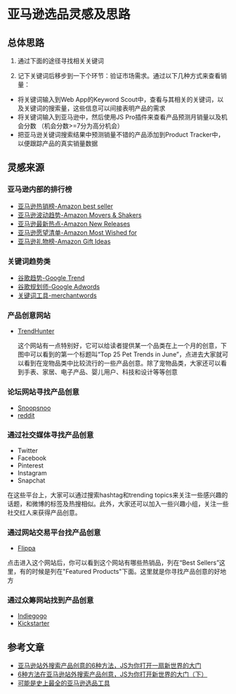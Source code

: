 # 亚马逊选品灵感及思路


## 总体思路 

1. 通过下面的途径寻找相关关键词

2. 记下关键词后移步到一下个环节：验证市场需求。通过以下几种方式来查看销量：

- 将关键词输入到Web App的Keyword Scout中，查看与其相关的关键词，以及关键词的搜索量，这些信息可以间接表明产品的需求
- 将关键词输入到亚马逊中，然后使用JS Pro插件来查看产品预测月销量以及机会分数 （机会分数>=7分为高分机会）
- 把亚马逊关键词搜索结果中预测销量不错的产品添加到Product Tracker中，以便跟踪产品的真实销量数据

## 灵感来源

### 亚马逊内部的排行榜

- [亚马逊热销榜-Amazon best seller](https://www.amazon.com/Best-Sellers/zgbs/)
- [亚马逊波动趋势-Amazon Movers & Shakers](https://www.amazon.com/gp/movers-and-shakers/)
- [亚马逊最新热点-Amazon New Releases](https://www.amazon.com/gp/new-releases/)
- [亚马逊愿望清单-Amazon Most Wished for](https://www.amazon.com/gp/most-wished-for/)
- [亚马逊礼物榜-Amazon Gift Ideas](https://zhuanlan.zhihu.com/p/30820916)

### 关键词趋势类

- [谷歌趋势-Google Trend](https://trends.google.com)
- [谷歌规划师-Google Adwords](https://adwords.google.com)
- [关键词工具-merchantwords](merchantwords.com/)

### 产品创意网站

- [TrendHunter](www.TrendHunter.com)

   这个网站有一点特别好，它可以给读者提供某一个品类在上一个月的创意，下图中可以看到的第一个标题叫“Top 25 Pet Trends in June”，点进去大家就可以看到在宠物品类中比较流行的一些产品创意。除了宠物品类，大家还可以看到手表、家居、电子产品、婴儿用户、科技和设计等等创意

### 论坛网站寻找产品创意
- [Snoopsnoo](Snoopsnoo.com)
- [reddit](https://www.reddit.com/)

### 通过社交媒体寻找产品创意

- Twitter
- Facebook
- Pinterest
- Instagram
- Snapchat

在这些平台上，大家可以通过搜索hashtag和trending topics来关注一些感兴趣的话题，和微博的标签及热搜相似。此外，大家还可以加入一些兴趣小组，关注一些社交红人来获得产品创意。

### 通过网站交易平台找产品创意

- [Flippa](https://flippa.com/)

点击进入这个网站后，你可以看到这个网站有哪些热销品，列在“Best Sellers”这里，有的时候是列在"Featured Products"下面。这里就是你寻找产品创意的好地方

### 通过众筹网站找到产品创意

- [Indiegogo](https://www.indiegogo.com/)
- [Kickstarter](https://www.kickstarter.com/)

## 参考文章

- [亚马逊站外搜索产品创意的6种方法，JS为你打开一扇新世界的大门](https://weibo.com/ttarticle/p/show?id=2309404271082713551861)
- [6种方法在亚马逊站外搜索产品创意，JS为你打开新世界的大门（下）](https://weibo.com/ttarticle/p/show?id=2309404273238225103005)
- [可能是史上最全的亚马逊选品工具](https://zhuanlan.zhihu.com/p/30820916)


